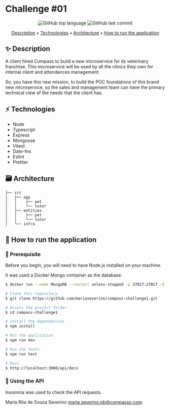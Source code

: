 # Challenge #01

<div align="center">
    <p>
        <img alt="GitHub top language" src="https://img.shields.io/github/languages/top/mariaseverino/compass-challenge1?color=2596be&logoColor=2596be&style=for-the-badge">
        <img alt="GitHub last commit" src="https://img.shields.io/github/last-commit/mariaseverino/compass-challenge1?color=2596be&logoColor=2596be&style=for-the-badge">
    </p>
</div>

<p align="center">
    <a href="#">Description</a> •
    <a href="#">Technologies</a> •
    <a href="#">Architecture</a> •
    <a href="#">How to run the application</a>

</p>

## ✨ Description

A client hired Compass to build a new microservice for its veterinary franchise. This microservice will be used by all the clinics they own for internal client and attendances management.

So, you have this new mission, to build the POC foundations of this brand new microservice, so the sales and management team can have the primary technical view of the needs
that the client has.

## ⚡️ Technologies

-   Node
-   Typescript
-   Express
-   Mongoose
-   Vitest
-   Date-fns
-   Eslint
-   Prettier

## 🗃️ Architecture

```
├── src
│   ├── app
│   │    ├── pet
│   │    └── tutor
│   ├── entities
│   │    ├── pet
│   │    └── tutor
│   └── infra
```

## 🤔 How to run the application

### 🚨 Prerequisite

Before you begin, you will need to have Node.js installed on your machine.

It was used a Docker Mongo container as the database.

```bash
$ docker run --name MongoDB --restart unless-stopped -p 27017:27017 -d mongo
```

```bash
# Clone this repository
$ git clone https://github.com/mariaseverino/compass-challenge1.git

# Access the project folder
$ cd compass-challenge1

# Install the dependencies
$ npm install

# Run the application
$ npm run dev

# Run the tests
$ npm run test

# Docs
$ http://localhost:3000/api/docs
```

### 🔖 Using the API

Insomnia was used to check the API requests.

Maria Rita de Souza Severino maria.severino.pb@compasso.com
